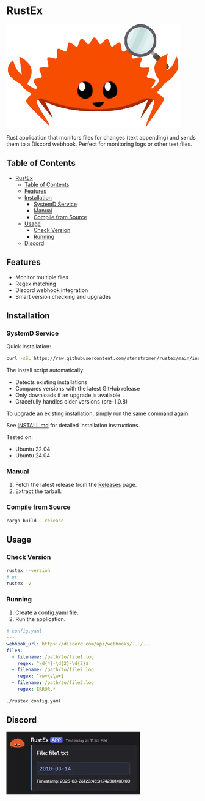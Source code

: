 <!-- markdownlint-disable MD036 -->

# RustEx

![RustEx Logo](./rustex.webp)

Rust application that monitors files for changes (text appending) and sends them to a Discord webhook.
Perfect for monitoring logs or other text files.

## Table of Contents

- [RustEx](#rustex)
  - [Table of Contents](#table-of-contents)
  - [Features](#features)
  - [Installation](#installation)
    - [SystemD Service](#systemd-service)
    - [Manual](#manual)
    - [Compile from Source](#compile-from-source)
  - [Usage](#usage)
    - [Check Version](#check-version)
    - [Running](#running)
  - [Discord](#discord)

## Features

- Monitor multiple files
- Regex matching
- Discord webhook integration
- Smart version checking and upgrades

## Installation

### SystemD Service

Quick installation:

```bash
curl -sSL https://raw.githubusercontent.com/stenstromen/rustex/main/install.sh | sudo bash
```

The install script automatically:

- Detects existing installations
- Compares versions with the latest GitHub release
- Only downloads if an upgrade is available
- Gracefully handles older versions (pre-1.0.8)

To upgrade an existing installation, simply run the same command again.

See [INSTALL.md](./INSTALL.md) for detailed installation instructions.

Tested on:

- Ubuntu 22.04
- Ubuntu 24.04

### Manual

1. Fetch the latest release from the [Releases](https://github.com/stenstromen/rustex/releases/latest) page.
2. Extract the tarball.

### Compile from Source

```bash
cargo build --release
```

## Usage

### Check Version

```bash
rustex --version
# or
rustex -v
```

### Running

1. Create a config.yaml file.
1. Run the application.

```yaml
# config.yaml
---
webhook_url: https://discord.com/api/webhooks/.../...
files:
  - filename: /path/to/file1.log
    regex: ^\d{4}-\d{2}-\d{2}$
  - filename: /path/to/file2.log
    regex: ^\w+\s\w+$
  - filename: /path/to/file3.log
    regex: ERROR.*
```

```bash
./rustex config.yaml
```

## Discord

![Discord Webhook](./discord.webp)
